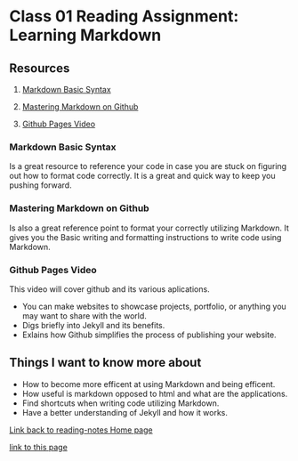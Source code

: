# Class 01 Reading Assignment: Learning Markdown

## Resources

1. [Markdown Basic Syntax](https://www.markdownguide.org/basic-syntax/)

2. [Mastering Markdown on Github](https://docs.github.com/en/get-started/writing-on-github/getting-started-with-writing-and-formatting-on-github/basic-writing-and-formatting-syntax)

3. [Github Pages Video](https://pages.github.com/)

### Markdown Basic Syntax

Is a great resource to reference your code in case you are stuck on figuring out how to format code correctly. It is a great and quick way to keep you pushing forward.

### Mastering Markdown on Github

Is also a great reference point to format your correctly utilizing Markdown. It gives you the Basic writing and formatting instructions to write code using Markdown.

### Github Pages Video

This video will cover github and its various aplications.

- You can make websites to showcase projects, portfolio, or anything you may want to share with the world.
- Digs briefly into Jekyll and its benefits.
- Exlains how Github simplifies the process of publishing your website.

## Things I want to know more about

- How to become more efficent at using Markdown and being efficent.
- How useful is markdown opposed to html and what are the applications.
- Find shortcuts when writing code utilizing Markdown.
- Have a better understanding of Jekyll and how it works.

[Link back to reading-notes Home page](https://arturovaladez1.github.io/readingnotes/)

[link to this page](https://Arturovaladez1.github.io/reading-notes/Class1notes)
